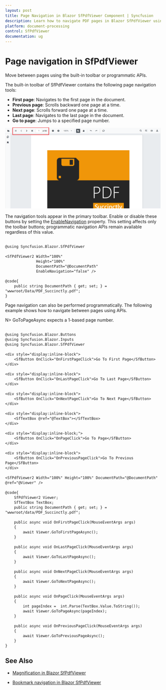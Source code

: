 ```yaml
---
layout: post
title: Page Navigation in Blazor SfPdfViewer Component | Syncfusion
description: Learn how to navigate PDF pages in Blazor SfPdfViewer using toolbar buttons and programmatic APIs—first, previous, next, last, and go to page.
platform: document-processing
control: SfPdfViewer
documentation: ug
---
```


# Page navigation in SfPdfViewer

Move between pages using the built-in toolbar or programmatic APIs.

The built-in toolbar of SfPdfViewer contains the following page navigation tools:

* **First page**: Navigates to the first page in the document.
* **Previous page**: Scrolls backward one page at a time.
* **Next page**: Scrolls forward one page at a time.
* **Last page**: Navigates to the last page in the document.
* **Go to page**: Jumps to a specified page number.

![Page navigation tools in Blazor SfPdfViewer](../../blazor-classic/images/blazor-pdfviewer-page-navigation.png)

The navigation tools appear in the primary toolbar. Enable or disable these buttons by setting the [EnableNavigation](https://help.syncfusion.com/cr/blazor/Syncfusion.Blazor.SfPdfViewer.PdfViewerBase.html#Syncfusion_Blazor_SfPdfViewer_PdfViewerBase_EnableNavigation) property. This setting affects only the toolbar buttons; programmatic navigation APIs remain available regardless of this value.

```cshtml

@using Syncfusion.Blazor.SfPdfViewer

<SfPdfViewer2 Width="100%"
              Height="100%"
              DocumentPath="@DocumentPath"
              EnableNavigation="false" />

@code{
    public string DocumentPath { get; set; } = "wwwroot/Data/PDF_Succinctly.pdf";
}

```

Page navigation can also be performed programmatically. The following example shows how to navigate between pages using APIs. 

N> GoToPageAsync expects a 1-based page number.

```cshtml

@using Syncfusion.Blazor.Buttons
@using Syncfusion.Blazor.Inputs
@using Syncfusion.Blazor.SfPdfViewer

<div style="display:inline-block">
    <SfButton OnClick="OnFirstPageClick">Go To First Page</SfButton>
</div>

<div style="display:inline-block">
    <SfButton OnClick="OnLastPageClick">Go To Last Page</SfButton>
</div>

<div style="display:inline-block">
    <SfButton OnClick="OnNextPageClick">Go To Next Page</SfButton>
</div>

<div style="display:inline-block">
    <SfTextBox @ref="@TextBox"></SfTextBox>
</div>

<div style="display:inline-block;">
    <SfButton OnClick="OnPageClick">Go To Page</SfButton>
</div>

<div style="display:inline-block">
    <SfButton OnClick="OnPreviousPageClick">Go To Previous Page</SfButton>
</div>

<SfPdfViewer2 Width="100%" Height="100%" DocumentPath="@DocumentPath" @ref="@Viewer" />

@code{
    SfPdfViewer2 Viewer;
    SfTextBox TextBox;
    public string DocumentPath { get; set; } = "wwwroot/data/PDF_Succinctly.pdf";

    public async void OnFirstPageClick(MouseEventArgs args)
    {
        await Viewer.GoToFirstPageAsync();
    }

    public async void OnLastPageClick(MouseEventArgs args)
    {
        await Viewer.GoToLastPageAsync();
    }

    public async void OnNextPageClick(MouseEventArgs args)
    {
        await Viewer.GoToNextPageAsync();
    }

    public async void OnPageClick(MouseEventArgs args)
    {
        int pageIndex =  int.Parse(TextBox.Value.ToString());
        await Viewer.GoToPageAsync(pageIndex);
    }

    public async void OnPreviousPageClick(MouseEventArgs args)
    {
        await Viewer.GoToPreviousPageAsync();
    }
}

```

## See Also

* [Magnification in Blazor SfPdfViewer](../magnification)

* [Bookmark navigation in Blazor SfPdfViewer](./bookmark)